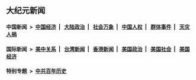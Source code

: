 ## 大纪元新闻

#### 中国新闻 &nbsp;>&nbsp; [中国经济](indexes/ncid283/README.md?07022045) &nbsp;| &nbsp; [大陆政治](indexes/ncid277/README.md?07022045) &nbsp;| &nbsp; [社会万象](indexes/ncid282/README.md?07022045) &nbsp;| &nbsp; [中国人权](indexes/ncid278/README.md?07022045) &nbsp;| &nbsp; [群体事件](indexes/ncid279/README.md?07022045) &nbsp;| &nbsp; [天灾人祸](indexes/ncid280/README.md?07022045)

#### 国际新闻 &nbsp;>&nbsp; [美中关系](indexes/nf1412576/README.md?07022045) &nbsp;| &nbsp; [台湾新闻](indexes/ncid1349361/README.md?07022045) &nbsp;| &nbsp; [香港新闻](indexes/ncid1349362/README.md?07022045) &nbsp;| &nbsp; [美国政治](indexes/ncid1078159/README.md?07022045) &nbsp;| &nbsp; [美国社会](indexes/ncid1078160/README.md?07022045) &nbsp;| &nbsp; [美国经济](indexes/ncid1078158/README.md?07022045)

#### 特别专题 &nbsp;>&nbsp; [中共百年历史](https://github.com/epoch-news/epoch-special/blob/master/README.md?07022045)  
